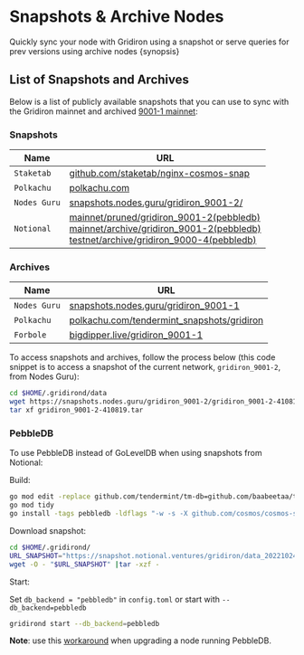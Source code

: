 <!--
order: 6
-->

# Snapshots & Archive Nodes

Quickly sync your node with Gridiron using a snapshot or serve queries for prev versions using archive nodes {synopsis}

## List of Snapshots and Archives

Below is a list of publicly available snapshots that you can use to sync with the Gridiron mainnet and
archived [9001-1 mainnet](https://github.com/gridiron/mainnet/tree/main/gridiron_9001-1):

<!-- markdown-link-check-disable -->

### Snapshots

| Name        | URL                                                                     |
| -------------|------------------------------------------------------------------------ |
| `Staketab`   | [github.com/staketab/nginx-cosmos-snap](https://github.com/staketab/nginx-cosmos-snap/blob/main/docs/gridiron.md) |
| `Polkachu`   | [polkachu.com](https://www.polkachu.com/tendermint_snapshots/gridiron)                   |
| `Nodes Guru` | [snapshots.nodes.guru/gridiron_9001-2/](snapshots.nodes.guru/gridiron_9001-2/)                   |
| `Notional`   | [mainnet/pruned/gridiron_9001-2(pebbledb)](https://snapshot.notional.ventures/gridiron/) <br> [mainnet/archive/gridiron_9001-2(pebbledb)](https://snapshot.notional.ventures/gridiron-archive/) <br> [testnet/archive/gridiron_9000-4(pebbledb)](https://snapshot.notional.ventures/gridiron-testnet-archive/)                   |

### Archives
<!-- markdown-link-check-disable -->

| Name           | URL                                                                             |
| ---------------|---------------------------------------------------------------------------------|
| `Nodes Guru`   | [snapshots.nodes.guru/gridiron_9001-1](https://snapshots.nodes.guru/gridiron_9001-1/)                                    |
| `Polkachu`     | [polkachu.com/tendermint_snapshots/gridiron](https://www.polkachu.com/tendermint_snapshots/gridiron)                           |
| `Forbole`      | [bigdipper.live/gridiron_9001-1](https://s3.bigdipper.live.eu-central-1.linodeobjects.com/gridiron_9001-1.tar.lz4) |

To access snapshots and archives, follow the process below (this code snippet is to access a snapshot of the current network, `gridiron_9001-2`, from Nodes Guru):

```bash
cd $HOME/.gridirond/data
wget https://snapshots.nodes.guru/gridiron_9001-2/gridiron_9001-2-410819.tar
tar xf gridiron_9001-2-410819.tar
```

### PebbleDB

To use PebbleDB instead of GoLevelDB when using snapshots from Notional:

Build:

```bash
go mod edit -replace github.com/tendermint/tm-db=github.com/baabeetaa/tm-db@pebble
go mod tidy
go install -tags pebbledb -ldflags "-w -s -X github.com/cosmos/cosmos-sdk/types.DBBackend=pebbledb" ./...
```

Download snapshot:

```bash
cd $HOME/.gridirond/
URL_SNAPSHOT="https://snapshot.notional.ventures/gridiron/data_20221024_193254.tar.gz"
wget -O - "$URL_SNAPSHOT" |tar -xzf -
```

Start:

Set `db_backend = "pebbledb"` in `config.toml` or start with `--db_backend=pebbledb`

```bash
gridirond start --db_backend=pebbledb
```

**Note**: use this [workaround](https://github.com/notional-labs/cosmosia/blob/main/docs/pebbledb.md) when upgrading a node running PebbleDB.
